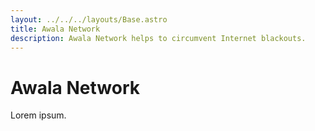 ```yaml
---
layout: ../../../layouts/Base.astro
title: Awala Network
description: Awala Network helps to circumvent Internet blackouts.
---
```


# Awala Network

Lorem ipsum.
